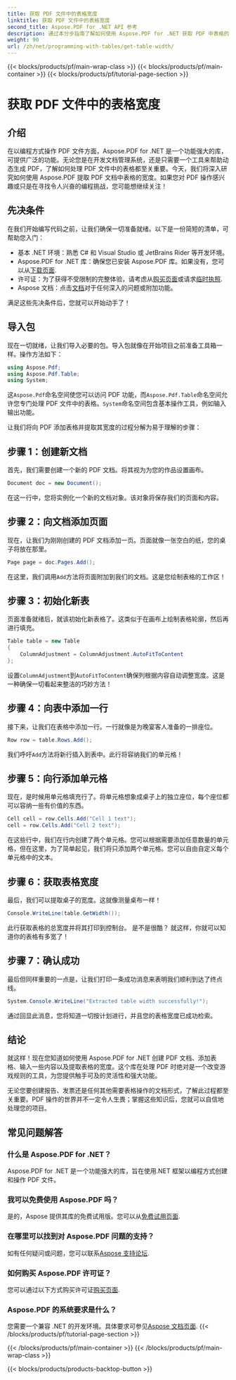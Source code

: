 ```yaml
---
title: 获取 PDF 文件中的表格宽度
linktitle: 获取 PDF 文件中的表格宽度
second_title: Aspose.PDF for .NET API 参考
description: 通过本分步指南了解如何使用 Aspose.PDF for .NET 获取 PDF 中表格的宽度。
weight: 90
url: /zh/net/programming-with-tables/get-table-width/
---
```


{{< blocks/products/pf/main-wrap-class >}}
{{< blocks/products/pf/main-container >}}
{{< blocks/products/pf/tutorial-page-section >}}

# 获取 PDF 文件中的表格宽度

## 介绍

在以编程方式操作 PDF 文件方面，Aspose.PDF for .NET 是一个功能强大的库，可提供广泛的功能。无论您是在开发文档管理系统，还是只需要一个工具来帮助动态生成 PDF，了解如何处理 PDF 文件中的表格都至关重要。今天，我们将深入研究如何使用 Aspose.PDF 提取 PDF 文档中表格的宽度。如果您对 PDF 操作感兴趣或只是在寻找令人兴奋的编程挑战，您可能想继续关注！

## 先决条件

在我们开始编写代码之前，让我们确保一切准备就绪。以下是一份简短的清单，可帮助您入门：

- 基本 .NET 环境：熟悉 C# 和 Visual Studio 或 JetBrains Rider 等开发环境。
-  Aspose.PDF for .NET 库：确保您已安装 Aspose.PDF 库。如果没有，您可以从[下载页面](https://releases.aspose.com/pdf/net/).
- 许可证：为了获得不受限制的完整体验，请考虑从[购买页面](https://purchase.aspose.com/buy)或请求[临时执照](https://purchase.aspose.com/temporary-license/).
- Aspose 文档：点击[文档](https://reference.aspose.com/pdf/net/)对于任何深入的问题或附加功能。

满足这些先决条件后，您就可以开始动手了！

## 导入包

现在一切就绪，让我们导入必要的包。导入包就像在开始项目之前准备工具箱一样。操作方法如下：

```csharp
using Aspose.Pdf;
using Aspose.Pdf.Table;
using System;
```

这`Aspose.Pdf`命名空间使您可以访问 PDF 功能，而`Aspose.Pdf.Table`命名空间允许您专门处理 PDF 文件中的表格。`System`命名空间包含基本操作工具，例如输入输出功能。

让我们将向 PDF 添加表格并提取其宽度的过程分解为易于理解的步骤：

## 步骤 1：创建新文档

首先，我们需要创建一个新的 PDF 文档。将其视为为您的作品设置画布。

```csharp
Document doc = new Document();
```

在这一行中，您将实例化一个新的文档对象。该对象将保存我们的页面和内容。

## 步骤 2：向文档添加页面

现在，让我们为刚刚创建的 PDF 文档添加一页。页面就像一张空白的纸，您的桌子将放在那里。

```csharp
Page page = doc.Pages.Add();
```

在这里，我们调用`Add`方法将页面附加到我们的文档。这是您绘制表格的工作区！

## 步骤 3：初始化新表

页面准备就绪后，就该初始化新表格了。这类似于在画布上绘制表格轮廓，然后再进行填充。

```csharp
Table table = new Table
{
    ColumnAdjustment = ColumnAdjustment.AutoFitToContent
};
```

设置`ColumnAdjustment`到`AutoFitToContent`确保列根据内容自动调整宽度。这是一种确保一切看起来整洁的巧妙方法！

## 步骤 4：向表中添加一行

接下来，让我们在表格中添加一行。一行就像是为晚宴客人准备的一排座位。

```csharp
Row row = table.Rows.Add();
```

我们呼吁`Add`方法将新行插入到表中。此行将容纳我们的单元格！

## 步骤 5：向行添加单元格

现在，是时候用单元格填充行了。将单元格想象成桌子上的独立座位，每个座位都可以容纳一些有价值的东西。

```csharp
Cell cell = row.Cells.Add("Cell 1 text");
cell = row.Cells.Add("Cell 2 text");
```

在这些行中，我们在行内创建了两个单元格。您可以根据需要添加任意数量的单元格，但在这里，为了简单起见，我们将只添加两个单元格。您可以自由自定义每个单元格中的文本。

## 步骤 6：获取表格宽度

最后，我们可以提取桌子的宽度。这就像测量桌布一样！

```csharp
Console.WriteLine(table.GetWidth());
```

此行获取表格的总宽度并将其打印到控制台。 是不是很酷？ 就这样，你就可以知道你的表格有多宽了！

## 步骤 7：确认成功

最后但同样重要的一点是，让我们打印一条成功消息来表明我们顺利到达了终点线。

```csharp
System.Console.WriteLine("Extracted table width successfully!");
```

通过回显此消息，您将知道一切按计划进行，并且您的表格宽度已成功检索。

## 结论

就这样！现在您知道如何使用 Aspose.PDF for .NET 创建 PDF 文档、添加表格、输入一些内容以及提取表格的宽度。这个库在处理 PDF 时绝对是一个改变游戏规则的工具，为您提供触手可及的灵活性和强大功能。

无论您要创建报告、发票还是任何其他需要表格操作的文档形式，了解此过程都至关重要。PDF 操作的世界并不一定令人生畏；掌握这些知识后，您就可以自信地处理您的项目。 

## 常见问题解答

### 什么是 Aspose.PDF for .NET？  
Aspose.PDF for .NET 是一个功能强大的库，旨在使用.NET 框架以编程方式创建和操作 PDF 文件。

### 我可以免费使用 Aspose.PDF 吗？  
是的，Aspose 提供其库的免费试用版。您可以从[免费试用页面](https://releases.aspose.com/).

### 在哪里可以找到对 Aspose.PDF 问题的支持？  
如有任何疑问或问题，您可以联系[Aspose 支持论坛](https://forum.aspose.com/c/pdf/10).

### 如何购买 Aspose.PDF 许可证？  
您可以通过以下方式购买许可证[购买页面](https://purchase.aspose.com/buy).

### Aspose.PDF 的系统要求是什么？  
您需要一个兼容 .NET 的开发环境。具体要求可参见[Aspose 文档页面](https://reference.aspose.com/pdf/net/).
{{< /blocks/products/pf/tutorial-page-section >}}

{{< /blocks/products/pf/main-container >}}
{{< /blocks/products/pf/main-wrap-class >}}

{{< blocks/products/products-backtop-button >}}
